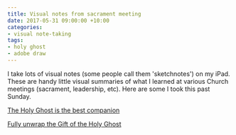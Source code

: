 ```yaml
---
title: Visual notes from sacrament meeting
date: 2017-05-31 09:00:00 +10:00
categories:
- visual note-taking
tags:
- holy ghost
- adobe draw
---
```


I take lots of visual notes (some people call them 'sketchnotes') on my iPad. These are handy little visual summaries of what I learned at various Church meetings (sacrament, leadership, etc). Here are some I took this past Sunday.

[The Holy Ghost is the best companion](/uploads/IMG_1109.PNG)

[Fully unwrap the Gift of the Holy Ghost](/uploads/IMG_1108.PNG)